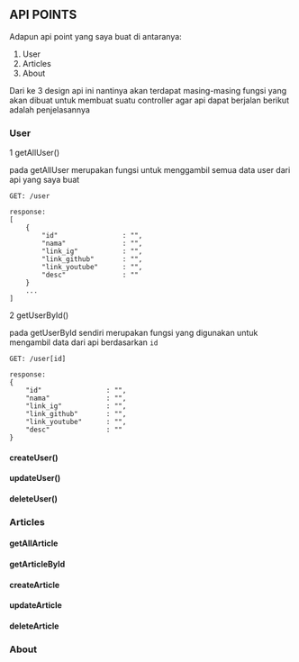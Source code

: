 ## API POINTS
Adapun api point yang saya buat di antaranya:
1. User
2. Articles
3. About

Dari ke 3 design api ini nantinya akan terdapat masing-masing fungsi yang akan dibuat untuk membuat suatu controller agar api dapat berjalan
berikut adalah penjelasannya 

### User
1 getAllUser()

pada getAllUser merupakan fungsi untuk menggambil semua data user dari api yang saya buat

```    
GET: /user

response:
[
    {
        "id"                : "",
        "nama"              : "",
        "link_ig"           : "",
        "link_github"       : "",
        "link_youtube"      : "",
        "desc"              : ""
    }
    ...
]
```

2 getUserById()

pada getUserById sendiri merupakan fungsi yang digunakan untuk mengambil data dari api berdasarkan `id`

```
GET: /user[id]

response:
{
    "id"                : "",
    "nama"              : "",
    "link_ig"           : "",
    "link_github"       : "",
    "link_youtube"      : "",
    "desc"              : ""
}
```

#### createUser()


#### updateUser()


#### deleteUser()


### Articles


#### getAllArticle


#### getArticleById


#### createArticle


#### updateArticle


#### deleteArticle


### About
